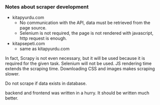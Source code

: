 ### Notes about scraper development

- kitapyurdu.com
  - No communication with the API, data must be retrieved from the page source.
  - Selenium is not required, the page is not rendered with javascript, http request is enough.
- kitapsepeti.com
  - same as kitapyurdu.com

In fact, Scrapy is not even necessary, but it will be used because it is required for the given task.
Selenium will not be used. JS rendering time extends the scraping time. Downloading CSS and images makes scraping slower.

Do not scrape if data exists in database.

backend and frontend was written in a hurry. It should be written much better.